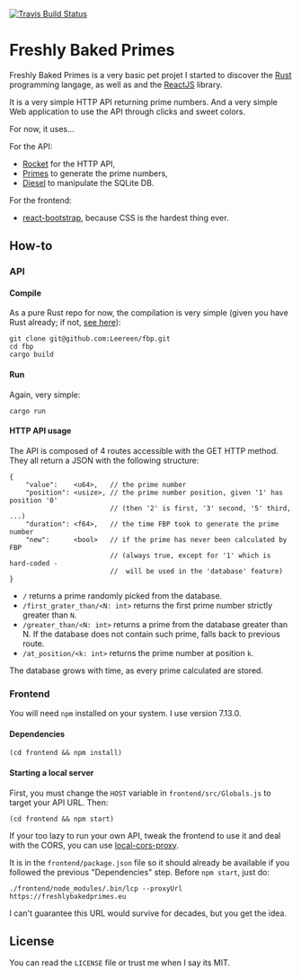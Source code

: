 [![Travis Build Status](https://travis-ci.com/Leereen/fbp.svg)](https://travis-ci.com/Leereen/fbp)

# Freshly Baked Primes

Freshly Baked Primes is a very basic pet projet I started to discover the
[Rust](https://doc.rust-lang.org/book/) programming langage, as well as and the
[ReactJS](https://reactjs.org/) library.

It is a very simple HTTP API returning prime numbers. And a very simple Web
application to use the API through clicks and sweet colors.

For now, it uses...

For the API:

* [Rocket](https://rocket.rs/) for the HTTP API,
* [Primes](https://docs.rs/primes/0.3.0/primes/) to generate the prime numbers,
* [Diesel](https://diesel.rs/) to manipulate the SQLite DB.

For the frontend:

* [react-bootstrap](https://react-bootstrap.github.io/), because CSS is the
  hardest thing ever.


## How-to


### API

#### Compile

As a pure Rust repo for now, the compilation is very simple (given you have
Rust already; if not, [see here](https://www.rust-lang.org/tools/install)):

```
git clone git@github.com:Leereen/fbp.git
cd fbp
cargo build
```


#### Run

Again, very simple:

```
cargo run
```


#### HTTP API usage

The API is composed of 4 routes accessible with the GET HTTP method. They all
return a JSON with the following structure:

```
{
    "value":    <u64>,   // the prime number
    "position": <usize>, // the prime number position, given '1' has position '0'
                         // (then '2' is first, '3' second, '5' third, ...)
    "duration": <f64>,   // the time FBP took to generate the prime number
    "new":      <bool>   // if the prime has never been calculated by FBP
                         // (always true, except for '1' which is hard-coded -
                         //  will be used in the 'database' feature)
}
```

* `/` returns a prime randomly picked from the database.
* `/first_grater_than/<N: int>` returns the first prime number strictly greater than `N`.
* `/greater_than/<N: int>` returns a prime from the database greater than N.
  If the database does not contain such prime, falls back to previous route.
* `/at_position/<k: int>` returns the prime number at position `k`.

The database grows with time, as every prime calculated are stored.

### Frontend

You will need `npm` installed on your system. I use version 7.13.0.

#### Dependencies

```
(cd frontend && npm install)
```

#### Starting a local server

First, you must change the `HOST` variable in `frontend/src/Globals.js` to
target your API URL. Then:

```
(cd frontend && npm start)
```

If your too lazy to run your own API, tweak the frontend to use it and deal
with the CORS, you can use
[local-cors-proxy](https://www.npmjs.com/package/local-cors-proxy).

It is in the `frontend/package.json` file so it should already be available if
you followed the previous "Dependencies" step. Before `npm start`, just do:

```
./frontend/node_modules/.bin/lcp --proxyUrl https://freshlybakedprimes.eu
```

I can't guarantee this URL would survive for decades, but you get the idea.


## License

You can read the `LICENSE` file or trust me when I say its MIT.